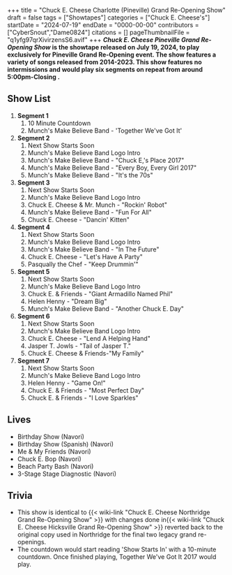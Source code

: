 +++
title = "Chuck E. Cheese Charlotte (Pineville) Grand Re-Opening Show"
draft = false
tags = ["Showtapes"]
categories = ["Chuck E. Cheese's"]
startDate = "2024-07-19"
endDate = "0000-00-00"
contributors = ["CyberSnout","Dame0824"]
citations = []
pageThumbnailFile = "q1yfg97qrXivirzensS6.avif"
+++
***Chuck E. Cheese Pineville Grand Re-Opening Show* is the showtape released on July 19, 2024, to play exclusively for Pineville Grand Re-Opening event. The show features a variety of songs released from 2014-2023.
This show features no intermissions and would play six segments on repeat from around 5:00pm-Closing .**

## Show List

1.  **Segment 1**
    1.  10 Minute Countdown
    2.  Munch's Make Believe Band - 'Together We've Got It'
2.  **Segment 2**
    1.  Next Show Starts Soon
    2.  Munch's Make Believe Band Logo Intro
    3.  Munch's Make Believe Band - "Chuck E,'s Place 2017"
    4.  Munch's Make Believe Band - "Every Boy, Every Girl 2017"
    5.  Munch's Make Believe Band - "It's the 70s"
3.  **Segment 3**
    1.  Next Show Starts Soon
    2.  Munch's Make Believe Band Logo Intro
    3.  Chuck E. Cheese & Mr. Munch - "Rockin' Robot"
    4.  Munch's Make Believe Band - "Fun For All"
    5.  Chuck E. Cheese - "Dancin' Kitten"
4.  **Segment 4**
    1.  Next Show Starts Soon
    2.  Munch's Make Believe Band Logo Intro
    3.  Munch's Make Believe Band - "In The Future"
    4.  Chuck E. Cheese - "Let's Have A Party"
    5.  Pasqually the Chef - "Keep Drummin'"
5.  **Segment 5**
    1.  Next Show Starts Soon
    2.  Munch's Make Believe Band Logo Intro
    3.  Chuck E. & Friends - "Giant Armadillo Named Phil"
    4.  Helen Henny - "Dream Big"
    5.  Munch's Make Believe Band - "Another Chuck E. Day"
6.  **Segment 6**
    1.  Next Show Starts Soon
    2.  Munch's Make Believe Band Logo Intro
    3.  Chuck E. Cheese - "Lend A Helping Hand"
    4.  Jasper T. Jowls - "Tail of Jasper T."
    5.  Chuck E. Cheese & Friends-"My Family"
7.  **Segment 7**
    1.  Next Show Starts Soon
    2.  Munch's Make Believe Band Logo Intro
    3.  Helen Henny - "Game On!"
    4.  Chuck E. & Friends - "Most Perfect Day"
    5.  Chuck E. & Friends - "I Love Sparkles"

## Lives

- Birthday Show (Navori)
- Birthday Show (Spanish) (Navori)
- Me & My Friends (Navori)
- Chuck E. Bop (Navori)
- Beach Party Bash (Navori)
- 3-Stage Stage Diagnostic (Navori)

## Trivia

- This show is identical to {{< wiki-link "Chuck E. Cheese Northridge Grand Re-Opening Show" >}} with changes done in{{< wiki-link "Chuck E. Cheese Hicksville Grand Re-Opening Show" >}} reverted back to the original copy used in Northridge for the final two legacy grand re-openings.
- The countdown would start reading 'Show Starts In' with a 10-minute countdown. Once finished playing, Together We've Got It 2017 would play.
